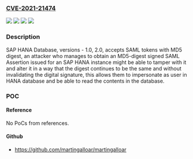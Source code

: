 ### [CVE-2021-21474](https://cve.mitre.org/cgi-bin/cvename.cgi?name=CVE-2021-21474)
![](https://img.shields.io/static/v1?label=Product&message=SAP%20HANA%20Database&color=blue)
![](https://img.shields.io/static/v1?label=Version&message=%3C%201.0%20&color=brightgreen)
![](https://img.shields.io/static/v1?label=Version&message=%3C%202.0%20&color=brightgreen)
![](https://img.shields.io/static/v1?label=Vulnerability&message=Improper%20Authentication&color=brightgreen)

### Description

SAP HANA Database, versions - 1.0, 2.0, accepts SAML tokens with MD5 digest, an attacker who manages to obtain an MD5-digest signed SAML Assertion issued for an SAP HANA instance might be able to tamper with it and alter it in a way that the digest continues to be the same and without invalidating the digital signature, this allows them to impersonate as user in HANA database and be able to read the contents in the database.

### POC

#### Reference
No PoCs from references.

#### Github
- https://github.com/martingalloar/martingalloar

